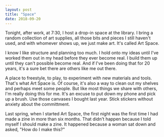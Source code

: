```yaml
---
layout: post
title: "Space"
date: 2018-09-20
---
```


Tonight, after work, at 7:30, I host a drop-in space at the library. I bring a random collection of art supplies, all those bits and pieces I still haven't used, and with whomever shows up, we just make art. It's called Art Space. 

I know I like structure and planning too much. I hold onto my ideas until I've worked them out in my head before they ever become real. I build them up until they can't possible become real. And if I've been doing that for 20 years, it's a sure bet there are others like me out there.

A place to freestyle, to play, to experiment with new materials and tools. That's what Art Space is. Of course, it's also a way to clean out my shelves and perhaps meet some people. But like most things we share with others, I'm really doing this for me. It's an excuse to put down my phone and pick up a brush. Use those canvases I bought last year. Stick stickers without anxiety about the committment. 

Last spring, when I started Art Space, the first night was the first time I had made a zine in more than six months. That didn't happen because I told myself I should make a zine. It happened because a woman sat down and asked, "How do I make this?"
